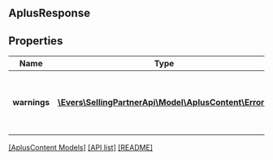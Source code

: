 ## AplusResponse

## Properties

Name | Type | Description | Notes
------------ | ------------- | ------------- | -------------
**warnings** | [**\Evers\SellingPartnerApi\Model\AplusContent\Error[]**](Error.md) | A set of messages to the user, such as warnings or comments. | [optional]

[[AplusContent Models]](../) [[API list]](../../Api) [[README]](../../../README.md)
